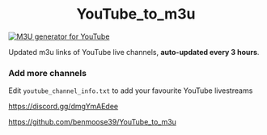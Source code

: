 
<h1 align="center"> YouTube_to_m3u </h1>

[![M3U generator for YouTube](https://github.com/benmoose39/YouTube_to_m3u/actions/workflows/m3u_Generator.yml/badge.svg)](https://github.com/benmoose39/YouTube_to_m3u/actions/workflows/m3u_Generator.yml)

Updated m3u links of YouTube live channels, **auto-updated every 3 hours**.


### Add more channels
Edit `youtube_channel_info.txt` to add your favourite YouTube livestreams

https://discord.gg/dmgYmAEdee



https://github.com/benmoose39/YouTube_to_m3u
